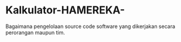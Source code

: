 # Kalkulator-HAMEREKA-
Bagaimana pengelolaan source code software yang dikerjakan secara perorangan maupun tim.
